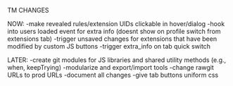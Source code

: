 
TM CHANGES

NOW:
-make revealed rules/extension UIDs clickable in hover/dialog
-hook into users loaded event for extra info (doesnt show on profile switch from extensions tab)
-trigger unsaved changes for extensions that have been modified by custom JS buttons
-trigger extra_info on tab quick switch


LATER:
-create git modules for JS libraries and shared utility methods (e.g., when, keepTrying)
-modularize and export/import tools
-change rawgit URLs to prod URLs
-document all changes
-give tab buttons uniform css